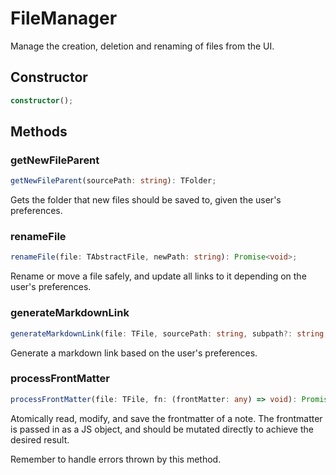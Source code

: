 <!--
 * @Author: haifeng.lu haifeng.lu@ly.com
 * @Date: 2022-08-23 11:37:51
 * @LastEditors: haifeng.lu
 * @LastEditTime: 2022-12-19 11:02:13
 * @Description: 
-->
# FileManager

Manage the creation, deletion and renaming of files from the UI.

## Constructor

```ts
constructor();
```

## Methods

### getNewFileParent

```ts
getNewFileParent(sourcePath: string): TFolder;
```

Gets the folder that new files should be saved to, given the user's preferences.

### renameFile

```ts
renameFile(file: TAbstractFile, newPath: string): Promise<void>;
```

Rename or move a file safely, and update all links to it depending on the user's preferences.

### generateMarkdownLink

```ts
generateMarkdownLink(file: TFile, sourcePath: string, subpath?: string, alias?: string): string;
```

Generate a markdown link based on the user's preferences.

### processFrontMatter

```ts
processFrontMatter(file: TFile, fn: (frontMatter: any) => void): Promise<void>;
```

Atomically read, modify, and save the frontmatter of a note.
The frontmatter is passed in as a JS object, and should be mutated directly to achieve the desired result.

Remember to handle errors thrown by this method.
